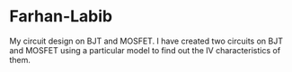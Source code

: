 # Farhan-Labib
My circuit design on BJT and MOSFET. 
I have created two circuits on BJT and MOSFET using a particular model to find out the IV characteristics of them.

